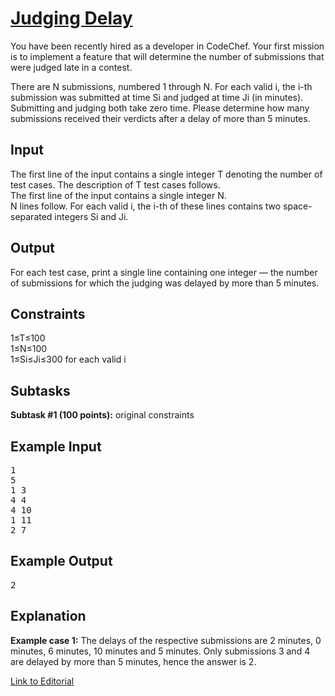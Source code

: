 # [Judging Delay](https://www.codechef.com/problems/JDELAY)

You have been recently hired as a developer in CodeChef. Your first mission is to implement a feature that will determine the number of submissions that were judged late in a contest.</br>

There are N submissions, numbered 1 through N. For each valid i, the i-th submission was submitted at time Si and judged at time Ji (in minutes). Submitting and judging both take zero time. Please determine how many submissions received their verdicts after a delay of more than 5 minutes.</br>

## Input
The first line of the input contains a single integer T denoting the number of test cases. The description of T test cases follows.</br>
The first line of the input contains a single integer N.</br>
N lines follow. For each valid i, the i-th of these lines contains two space-separated integers Si and Ji.</br>

## Output
For each test case, print a single line containing one integer — the number of submissions for which the judging was delayed by more than 5 minutes.</br>

## Constraints
1≤T≤100</br>
1≤N≤100</br>
1≤Si≤Ji≤300 for each valid i</br>

## Subtasks
**Subtask #1 (100 points):** original constraints</br>

## Example Input
<pre>
1
5
1 3
4 4
4 10
1 11
2 7
</pre>

## Example Output
<pre>
2
</pre>

## Explanation
**Example case 1:** The delays of the respective submissions are 2 minutes, 0 minutes, 6 minutes, 10 minutes and 5 minutes. Only submissions 3 and 4 are delayed by more than 5 minutes, hence the answer is 2.</br>

[Link to Editorial](https://discuss.codechef.com/problems/JDELAY)
